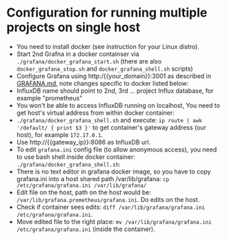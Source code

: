 # Configuration for running multiple projects on single host
- You need to install docker (see instruction for your Linux distro).
- Start 2nd Grafna in a docker containser via `./grafana/docker_grafana_start.sh` (there are also `docker_grafana_stop.sh` and `docker_grafana_shell.sh` scripts)
- Configure Grafana using http:/{{your_domain}}:3001 as described in [GRAFANA.md](https://github.com/cncf/devstats/blob/master/GRAFANA.md), note changes specific to docker listed below:
- InfluxDB name should point to 2nd, 3rd ... project Influx database, for example "prometheus"
- You won't be able to access InfluxDB running on localhost, You need to get host's virtual address from within docker container:
- `./grafana/docker_grafana_shell.sh` and execute: `ip route | awk '/default/ { print $3 }'` to get container's gateway address (our host), for example `172.17.0.1`.
- Use http://{{gateway_ip}}:8086 as InfluxDB url.
- To edit `grafana.ini` config file (to allow anonymous access), you need to use bash shell inside docker container: `./grafana/docker_grafana_shell.sh`:
- There is no text editor in grafana docker image, so you have to copy grafana.ini into a host shared path /var/lib/grafana: `cp /etc/grafana/grafana.ini /var/lib/grafana/`
- Edit file on the host, path on the host would be: `/var/lib/grafana.prometheus/grafana.ini`. Do edits on the host.
- Check if container sees edits: `diff /var/lib/grafana/grafana.ini /etc/grafana/grafana.ini`.
- Move edited file to the right place: `mv /var/lib/grafana/grafana.ini /etc/grafana/grafana.ini` (inside the container).
